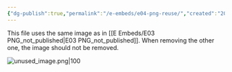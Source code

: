 ```yaml
---
{"dg-publish":true,"permalink":"/e-embeds/e04-png-reuse/","created":"2024-05-07T10:12:25.000-05:00","updated":"2024-05-07T10:12:25.000-05:00"}
---
```


This file uses the same image as in [[E Embeds/E03 PNG_not_published\|E03 PNG_not_published]]. When removing the other one, the image should not be removed. 

![unused_image.png|100](/img/user/A%20Assets/unused_image.png)